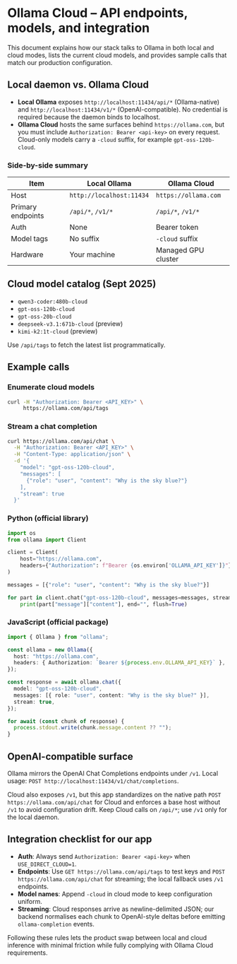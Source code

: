 # Ollama Cloud – API endpoints, models, and integration

This document explains how our stack talks to Ollama in both local and cloud modes, lists the current cloud models, and provides sample calls that match our production configuration.

## Local daemon vs. Ollama Cloud

- **Local Ollama** exposes `http://localhost:11434/api/*` (Ollama-native) and `http://localhost:11434/v1/*` (OpenAI-compatible). No credential is required because the daemon binds to localhost.
- **Ollama Cloud** hosts the same surfaces behind `https://ollama.com`, but you must include `Authorization: Bearer <api-key>` on every request. Cloud-only models carry a `-cloud` suffix, for example `gpt-oss-120b-cloud`.

### Side-by-side summary

| Item | Local Ollama | Ollama Cloud |
| --- | --- | --- |
| Host | `http://localhost:11434` | `https://ollama.com` |
| Primary endpoints | `/api/*`, `/v1/*` | `/api/*`, `/v1/*` |
| Auth | None | Bearer token |
| Model tags | No suffix | `-cloud` suffix |
| Hardware | Your machine | Managed GPU cluster |

## Cloud model catalog (Sept 2025)

- `qwen3-coder:480b-cloud`
- `gpt-oss-120b-cloud`
- `gpt-oss-20b-cloud`
- `deepseek-v3.1:671b-cloud` (preview)
- `kimi-k2:1t-cloud` (preview)

Use `/api/tags` to fetch the latest list programmatically.

## Example calls

### Enumerate cloud models

```bash
curl -H "Authorization: Bearer <API_KEY>" \
     https://ollama.com/api/tags
```

### Stream a chat completion

```bash
curl https://ollama.com/api/chat \
  -H "Authorization: Bearer <API_KEY>" \
  -H "Content-Type: application/json" \
  -d '{
    "model": "gpt-oss-120b-cloud",
    "messages": [
      {"role": "user", "content": "Why is the sky blue?"}
    ],
    "stream": true
  }'
```

### Python (official library)

```python
import os
from ollama import Client

client = Client(
    host="https://ollama.com",
    headers={"Authorization": f"Bearer {os.environ['OLLAMA_API_KEY']}"},
)

messages = [{"role": "user", "content": "Why is the sky blue?"}]

for part in client.chat("gpt-oss-120b-cloud", messages=messages, stream=True):
    print(part["message"]["content"], end="", flush=True)
```

### JavaScript (official package)

```ts
import { Ollama } from "ollama";

const ollama = new Ollama({
  host: "https://ollama.com",
  headers: { Authorization: `Bearer ${process.env.OLLAMA_API_KEY}` },
});

const response = await ollama.chat({
  model: "gpt-oss-120b-cloud",
  messages: [{ role: "user", content: "Why is the sky blue?" }],
  stream: true,
});

for await (const chunk of response) {
  process.stdout.write(chunk.message.content ?? "");
}
```

## OpenAI-compatible surface

Ollama mirrors the OpenAI Chat Completions endpoints under `/v1`. Local usage: `POST http://localhost:11434/v1/chat/completions`.

Cloud also exposes `/v1`, but this app standardizes on the native path `POST https://ollama.com/api/chat` for Cloud and enforces a base host without `/v1` to avoid configuration drift. Keep Cloud calls on `/api/*`; use `/v1` only for the local daemon.

## Integration checklist for our app

- **Auth**: Always send `Authorization: Bearer <api-key>` when `USE_DIRECT_CLOUD=1`.
- **Endpoints**: Use `GET https://ollama.com/api/tags` to test keys and `POST https://ollama.com/api/chat` for streaming; the local fallback uses `/v1` endpoints.
- **Model names**: Append `-cloud` in cloud mode to keep configuration uniform.
- **Streaming**: Cloud responses arrive as newline-delimited JSON; our backend normalises each chunk to OpenAI-style deltas before emitting `ollama-completion` events.

Following these rules lets the product swap between local and cloud inference with minimal friction while fully complying with Ollama Cloud requirements.
